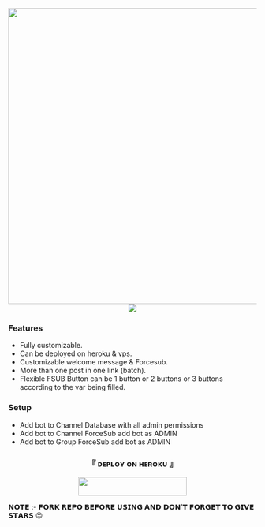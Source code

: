 <div align="center">
  <img src="https://telegra.ph/file/21034f4190632e5f571b0.jpg" width="600">
</div>

<div align="center">
  <img src="https://readme-typing-svg.herokuapp.com?color=DC143C&center=true&lines=──+「+FILE+SENDER+」+──;An+Advanced+File+Sharing+Bot.&width=600&height=180">
</div>


### Features
 - Fully customizable.
 - Can be deployed on heroku & vps.
 - Customizable welcome message & Forcesub.
 - More than one post in one link (batch).
 - Flexible FSUB Button can be 1 button or 2 buttons or 3 buttons according to the var being filled.

### Setup

 - Add bot to Channel Database with all admin permissions
 - Add bot to Channel ForceSub add bot as ADMIN
 - Add bot to Group ForceSub add bot as ADMIN


<h3 align="center">
    『 ᴅᴇᴩʟᴏʏ ᴏɴ ʜᴇʀᴏᴋᴜ 』
</h3>

<p align="center"><a href="https://dashboard.heroku.com/new?template=https://github.com/Shauryanoobhai/FileShare"> <img src="https://img.shields.io/badge/Deploy%20On%20Heroku-black?style=for-the-badge&logo=heroku" width="220" height="38.45"/></a></p>


𝗡𝗢𝗧𝗘 :- 𝗙𝗢𝗥𝗞 𝗥𝗘𝗣𝗢 𝗕𝗘𝗙𝗢𝗥𝗘 𝗨𝗦𝗜𝗡𝗚 𝗔𝗡𝗗 𝗗𝗢𝗡'𝗧 𝗙𝗢𝗥𝗚𝗘𝗧 𝗧𝗢 𝗚𝗜𝗩𝗘 𝗦𝗧𝗔𝗥𝗦 😌 

